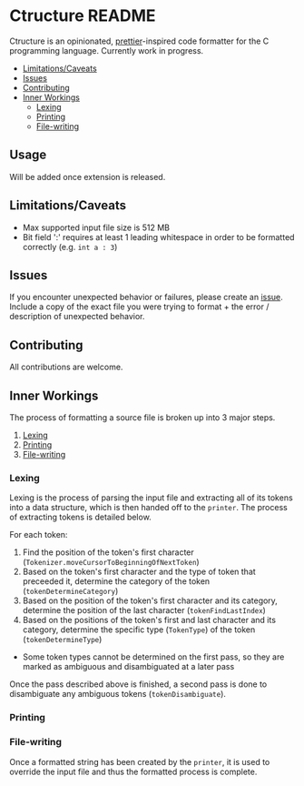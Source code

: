 # Ctructure README

Ctructure is an opinionated, [prettier](https://github.com/prettier/prettier)-inspired code formatter for the C programming language. Currently work in progress.

- [Limitations/Caveats](#limitations-caveats)
- [Issues](#issues)
- [Contributing](#contributing)
- [Inner Workings](#inner-workings)
  - [Lexing](#lexing)
  - [Printing](#printing)
  - [File-writing](#file-writing)

## Usage

Will be added once extension is released.

## Limitations/Caveats

- Max supported input file size is 512 MB
- Bit field ':' requires at least 1 leading whitespace in order to be formatted correctly (e.g. `int a : 3`)

## Issues

If you encounter unexpected behavior or failures, please create an [issue](https://github.com/nluka/Ctructure/issues). Include a copy of the exact file you were trying to format + the error / description of unexpected behavior.

## Contributing

All contributions are welcome.

## Inner Workings

The process of formatting a source file is broken up into 3 major steps.

1. [Lexing](#lexing)
2. [Printing](#printing)
3. [File-writing](#file-writing)

### Lexing

Lexing is the process of parsing the input file and extracting all of its tokens into a data structure, which is then handed off to the `printer`. The process of extracting tokens is detailed below.

For each token:
1. Find the position of the token's first character (`Tokenizer.moveCursorToBeginningOfNextToken`)
2. Based on the token's first character and the type of token that preceeded it, determine the category of the token (`tokenDetermineCategory`)
3. Based on the position of the token's first character and its category, determine the position of the last character (`tokenFindLastIndex`)
4. Based on the positions of the token's first and last character and its category, determine the specific type (`TokenType`) of the token (`tokenDetermineType`)
  - Some token types cannot be determined on the first pass, so they are marked as ambiguous and disambiguated at a later pass

Once the pass described above is finished, a second pass is done to disambiguate any ambiguous tokens (`tokenDisambiguate`).

### Printing

### File-writing

Once a formatted string has been created by the `printer`, it is used to override the input file and thus the formatted process is complete.
